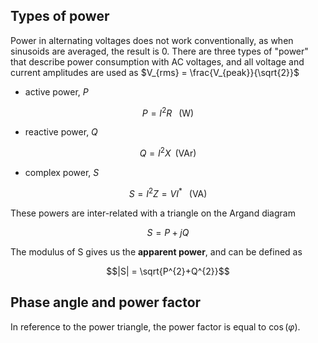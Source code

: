 ## Types of power

Power in alternating voltages does not work conventionally, as when sinusoids are averaged, the result is 0. There are three types of "power" that describe power consumption with AC voltages, and all voltage and current amplitudes are used as $V_{rms} = \frac{V_{peak}}{\sqrt{2}}$

- active power, $P$

$$P = I^{2}R \;\;\ (\text{W})$$

- reactive power, $Q$

$$Q = I^{2}X \;\; (\text{VAr})$$

- complex power, $S$

$$S = I^{2}Z = VI^{*} \;\;\ (\text{VA})$$

These powers are inter-related with a triangle on the Argand diagram

$$S = P + jQ$$

The modulus of S gives us the **apparent power**, and can be defined as 

$$|S| = \sqrt{P^{2}+Q^{2}}$$

## Phase angle and power factor

In reference to the power triangle, the power factor is equal to $\cos{(\varphi)}$.

